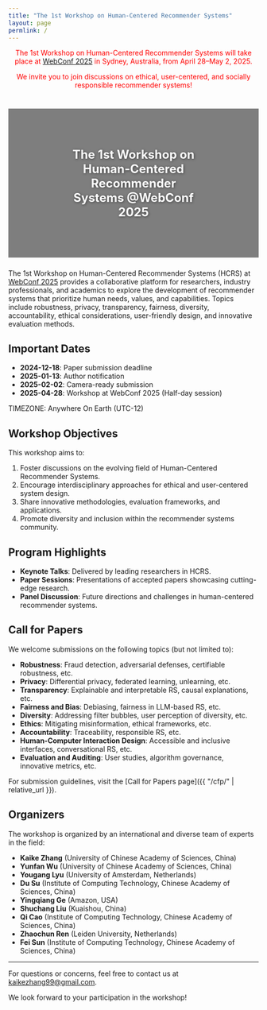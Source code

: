 ```yaml
---
title: "The 1st Workshop on Human-Centered Recommender Systems"
layout: page
permlink: /
---
```


<link rel="stylesheet" href="style.css">

<div style="color: red; text-align: center; margin-bottom: 5ex;">
<p>The 1st Workshop on Human-Centered Recommender Systems will take place at <a href="https://www2025.thewebconf.org/"> WebConf 2025</a> in Sydney, Australia, from April 28–May 2, 2025.</p>
<p>We invite you to join discussions on ethical, user-centered, and socially responsible recommender systems!</p>
</div>

<!-- <div style="text-align: center; margin-top: 3ex; margin-bottom: 3ex;">
<img src="banner.png" alt="Workshop Banner" style="width: 100%; margin-bottom: 2ex;">
</div> -->

<div style="text-align: center; margin-top: 3ex; margin-bottom: 3ex; position: relative; width: 100%; height: 300px; background-image: url('banner2.webp'); background-size: cover; background-position: center;">
    <div style="position: absolute; top: 0; left: 0; width: 100%; height: 100%; background-color: rgba(0, 0, 0, 0.5);"></div>
  <div style="position: absolute; top: 50%; left: 50%; transform: translate(-50%, -50%); color: white; font-size: 24px; font-weight: bold; text-shadow: 1px 1px 5px rgba(0, 0, 0, 0.5);">
    The 1st Workshop on Human-Centered Recommender Systems @WebConf 2025
  </div>
</div>

The 1st Workshop on Human-Centered Recommender Systems (HCRS) at [WebConf 2025](https://www2025.thewebconf.org/) provides a collaborative platform for researchers, industry professionals, and academics to explore the development of recommender systems that prioritize human needs, values, and capabilities. Topics include robustness, privacy, transparency, fairness, diversity, accountability, ethical considerations, user-friendly design, and innovative evaluation methods.

## Important Dates

* **2024-12-18**: Paper submission deadline  
* **2025-01-13**: Author notification  
* **2025-02-02**: Camera-ready submission  
* **2025-04-28**: Workshop at WebConf 2025 (Half-day session)

TIMEZONE: Anywhere On Earth (UTC-12)

## Workshop Objectives

This workshop aims to:

1. Foster discussions on the evolving field of Human-Centered Recommender Systems.
2. Encourage interdisciplinary approaches for ethical and user-centered system design.
3. Share innovative methodologies, evaluation frameworks, and applications.
4. Promote diversity and inclusion within the recommender systems community.

## Program Highlights

* **Keynote Talks**: Delivered by leading researchers in HCRS.  
* **Paper Sessions**: Presentations of accepted papers showcasing cutting-edge research.  
* **Panel Discussion**: Future directions and challenges in human-centered recommender systems.  


## Call for Papers

We welcome submissions on the following topics (but not limited to):

- **Robustness**: Fraud detection, adversarial defenses, certifiable robustness, etc.  
- **Privacy**: Differential privacy, federated learning, unlearning, etc.  
- **Transparency**: Explainable and interpretable RS, causal explanations, etc.  
- **Fairness and Bias**: Debiasing, fairness in LLM-based RS, etc.  
- **Diversity**: Addressing filter bubbles, user perception of diversity, etc.  
- **Ethics**: Mitigating misinformation, ethical frameworks, etc.  
- **Accountability**: Traceability, responsible RS, etc.  
- **Human-Computer Interaction Design**: Accessible and inclusive interfaces, conversational RS, etc.  
- **Evaluation and Auditing**: User studies, algorithm governance, innovative metrics, etc.  

For submission guidelines, visit the [Call for Papers page]({{ "/cfp/" | relative_url }}).

## Organizers

The workshop is organized by an international and diverse team of experts in the field:

- **Kaike Zhang** (University of Chinese Academy of Sciences, China)  
- **Yunfan Wu** (University of Chinese Academy of Sciences, China)  
- **Yougang Lyu** (University of Amsterdam, Netherlands)  
- **Du Su** (Institute of Computing Technology, Chinese Academy of Sciences, China)  
- **Yingqiang Ge** (Amazon, USA)  
- **Shuchang Liu** (Kuaishou, China)  
- **Qi Cao** (Institute of Computing Technology, Chinese Academy of Sciences, China)  
- **Zhaochun Ren** (Leiden University, Netherlands)  
- **Fei Sun** (Institute of Computing Technology, Chinese Academy of Sciences, China)  

---

For questions or concerns, feel free to contact us at [kaikezhang99@gmail.com](mailto:kaikezhang99@gmail.com).

We look forward to your participation in the workshop!
